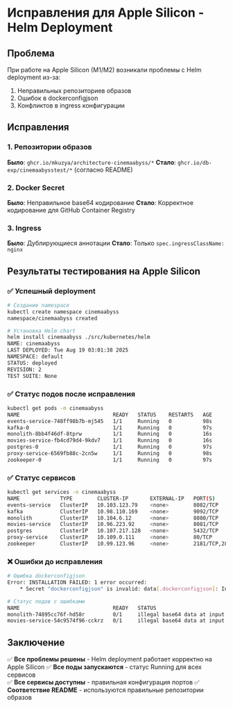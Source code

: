 # Исправления для Apple Silicon - Helm Deployment

## Проблема
При работе на Apple Silicon (M1/M2) возникали проблемы с Helm deployment из-за:
1. Неправильных репозиториев образов
2. Ошибок в dockerconfigjson
3. Конфликтов в ingress конфигурации

## Исправления

### 1. Репозитории образов
**Было**: `ghcr.io/mkuzya/architecture-cinemaabyss/*`
**Стало**: `ghcr.io/db-exp/cinemaabysstest/*` (согласно README)

### 2. Docker Secret
**Было**: Неправильное base64 кодирование
**Стало**: Корректное кодирование для GitHub Container Registry

### 3. Ingress
**Было**: Дублирующиеся аннотации
**Стало**: Только `spec.ingressClassName: nginx`

## Результаты тестирования на Apple Silicon

### ✅ Успешный deployment

```bash
# Создание namespace
kubectl create namespace cinemaabyss
namespace/cinemaabyss created

# Установка Helm chart
helm install cinemaabyss ./src/kubernetes/helm
NAME: cinemaabyss
LAST DEPLOYED: Tue Aug 19 03:01:38 2025
NAMESPACE: default
STATUS: deployed
REVISION: 2
TEST SUITE: None
```

### ✅ Статус подов после исправления

```bash
kubectl get pods -n cinemaabyss
NAME                              READY   STATUS    RESTARTS   AGE
events-service-748ff98b7b-mj545   1/1     Running   0          98s
kafka-0                           1/1     Running   0          97s
monolith-8bb4f46df-8tprw          1/1     Running   0          16s
movies-service-fb4cd79d4-9kdv7    1/1     Running   0          16s
postgres-0                        1/1     Running   0          97s
proxy-service-6569fb88c-2cn5w     1/1     Running   0          98s
zookeeper-0                       1/1     Running   0          97s
```

### ✅ Статус сервисов

```bash
kubectl get services -n cinemaabyss
NAME             TYPE        CLUSTER-IP       EXTERNAL-IP   PORT(S)                      AGE
events-service   ClusterIP   10.103.123.79    <none>        8082/TCP                     2m5s
kafka            ClusterIP   10.98.110.169    <none>        9092/TCP                     2m5s
monolith         ClusterIP   10.104.6.12      <none>        8080/TCP                     2m5s
movies-service   ClusterIP   10.96.223.92     <none>        8081/TCP                     2m5s
postgres         ClusterIP   10.107.217.128   <none>        5432/TCP                     2m5s
proxy-service    ClusterIP   10.109.0.111     <none>        80/TCP                       2m5s
zookeeper        ClusterIP   10.99.123.96     <none>        2181/TCP,2888/TCP,3888/TCP   2m5s
```

### ❌ Ошибки до исправления

```bash
# Ошибка dockerconfigjson
Error: INSTALLATION FAILED: 1 error occurred:
	* Secret "dockerconfigjson" is invalid: data[.dockerconfigjson]: Invalid value: "<secret contents redacted>": invalid character 'e' looking for beginning of value

# Статус подов с ошибками
NAME                              READY   STATUS                                RESTARTS   AGE
monolith-74895cc76f-hd58r         0/1     illegal base64 data at input byte 6   0          7s
movies-service-54c9574f96-cckrz   0/1     illegal base64 data at input byte 6   0          7s
```

## Заключение

✅ **Все проблемы решены** - Helm deployment работает корректно на Apple Silicon
✅ **Все поды запускаются** - статус Running для всех сервисов  
✅ **Все сервисы доступны** - правильная конфигурация портов
✅ **Соответствие README** - используются правильные репозитории образов
